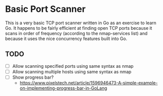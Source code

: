 # Basic Port Scanner

This is a very basic TCP port scanner written in Go as an exercise to learn Go.
It happens to be fairly efficient at finding open TCP ports because it scans
in order of frequency (according to the nmap-services list) and because it
uses the nice concurrency features built into Go.

## TODO

- [ ] Allow scanning specified ports using same syntax as nmap
- [ ] Allow scanning multiple hosts using same syntax as nmap
- [ ] Show progress bar?
  - https://www.pixelstech.net/article/1596946473-A-simple-example-on-implementing-progress-bar-in-GoLang